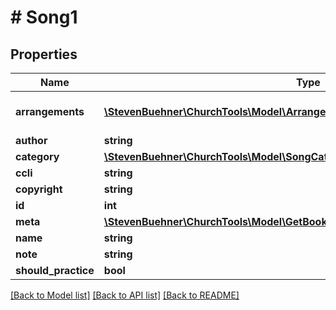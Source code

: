 # # Song1

## Properties

Name | Type | Description | Notes
------------ | ------------- | ------------- | -------------
**arrangements** | [**\StevenBuehner\ChurchTools\Model\Arrangement1[]**](Arrangement1.md) | All arrangements for that song | [optional]
**author** | **string** |  | [optional]
**category** | [**\StevenBuehner\ChurchTools\Model\SongCategory**](SongCategory.md) |  | [optional]
**ccli** | **string** |  | [optional]
**copyright** | **string** |  | [optional]
**id** | **int** |  | [optional]
**meta** | [**\StevenBuehner\ChurchTools\Model\GetBookings200ResponseDataInnerBaseMeta**](GetBookings200ResponseDataInnerBaseMeta.md) |  | [optional]
**name** | **string** |  | [optional]
**note** | **string** |  | [optional]
**should_practice** | **bool** |  | [optional]

[[Back to Model list]](../../README.md#models) [[Back to API list]](../../README.md#endpoints) [[Back to README]](../../README.md)
